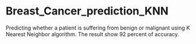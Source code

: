 # Breast_Cancer_prediction_KNN
Predicting whether a patient is suffering from benign or malignant using K Nearest Neighbor algorithm. The result show 92 percent of accuracy.
